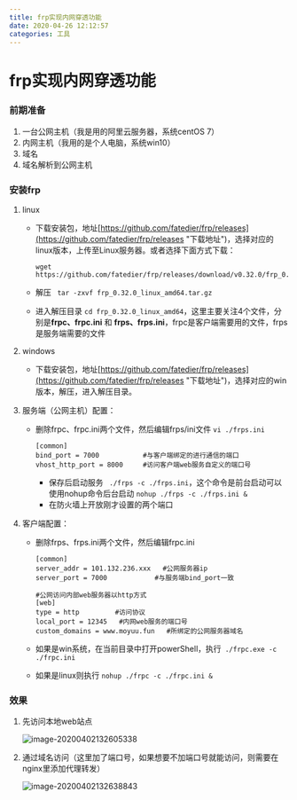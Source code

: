 ```yaml
---
title: frp实现内网穿透功能
date: 2020-04-26 12:12:57
categories: 工具
---
```


# frp实现内网穿透功能

### 前期准备

  1. 一台公网主机（我是用的阿里云服务器，系统centOS 7）
 2. 内网主机（我用的是个人电脑，系统win10） 
  3. 域名
  4. 域名解析到公网主机

### 安装frp

 1. linux

     - 下载安装包，地址[https://github.com/fatedier/frp/releases](https://github.com/fatedier/frp/releases "下载地址")，选择对应的linux版本，上传至Linux服务器。或者选择下面方式下载：

       ```shell
       wget https://github.com/fatedier/frp/releases/download/v0.32.0/frp_0.32.0_linux_amd64.tar.gz
       ```

     - 解压 ``` tar -zxvf frp_0.32.0_linux_amd64.tar.gz```

     - 进入解压目录 ```cd frp_0.32.0_linux_amd64```，这里主要关注4个文件，分别是**frpc、frpc.ini** 和 **frps、frps.ini**，frpc是客户端需要用的文件，frps是服务端需要的文件


2. windows

    - 下载安装包，地址[https://github.com/fatedier/frp/releases](https://github.com/fatedier/frp/releases "下载地址")，选择对应的win版本，解压，进入解压目录。
    
    

3. 服务端（公网主机）配置：

   - 删除frpc、frpc.ini两个文件，然后编辑frps/ini文件 ```vi ./frps.ini```

     ```shell
     [common]
     bind_port = 7000           #与客户端绑定的进行通信的端口
     vhost_http_port = 8000     #访问客户端web服务自定义的端口号
     ```

       -  保存后启动服务 ``` ./frps -c ./frps.ini```，这个命令是前台启动可以使用nohup命令后台启动 ```nohup ./frps -c ./frps.ini &```
       -  在防火墙上开放刚才设置的两个端口

4. 客户端配置：

   - 删除frps、frps.ini两个文件，然后编辑frpc.ini

     ```shell
     [common]
     server_addr = 101.132.236.xxx   #公网服务器ip
     server_port = 7000            #与服务端bind_port一致
      
     #公网访问内部web服务器以http方式
     [web]
     type = http         #访问协议
     local_port = 12345   #内网web服务的端口号
     custom_domains = www.moyuu.fun   #所绑定的公网服务器域名
     ```

   - 如果是win系统，在当前目录中打开powerShell，执行``` ./frpc.exe -c ./frpc.ini```
   - 如果是linux则执行 ```nohup ./frpc -c ./frpc.ini &```

###  效果

1. 先访问本地web站点

   ![image-20200402132605338](http://file.moyuu.fun:10031/images/image-20200402132605338.png)

2. 通过域名访问（这里加了端口号，如果想要不加端口号就能访问，则需要在nginx里添加代理转发）

   ![image-20200402132638843](http://file.moyuu.fun:10031/images/image-20200402132638843.png)